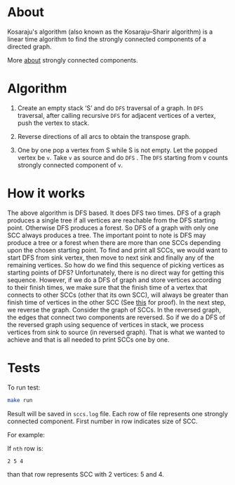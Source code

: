 # About

Kosaraju's algorithm (also known as the Kosaraju–Sharir algorithm) is a linear time algorithm to find
the strongly connected components of a directed graph.

More [about](https://en.wikipedia.org/wiki/Strongly_connected_component)
strongly connected components.

# Algorithm

1. Create an empty stack ‘S’ and do `DFS` traversal of a graph. In `DFS` traversal, after calling recursive `DFS` for adjacent vertices of a vertex, push the vertex to stack.

2. Reverse directions of all arcs to obtain the transpose graph.

3. One by one pop a vertex from S while S is not empty. Let the popped vertex be `v`. Take `v` as source and do `DFS` . The `DFS` starting from v counts strongly connected component of `v`.

# How it works

The above algorithm is DFS based. It does DFS two times. DFS of a graph produces a single tree if all vertices are reachable from the DFS starting point. Otherwise DFS produces a forest. So DFS of a graph with only one SCC always produces a tree. The important point to note is DFS may produce a tree or a forest when there are more than one SCCs depending upon the chosen starting point. To find and print all SCCs, we would want to start DFS from sink vertex, then move to next sink and finally any of the remaining vertices. So how do we find this sequence of picking vertices as starting points of DFS? Unfortunately, there is no direct way for getting this sequence. However, if we do a DFS of graph and store vertices according to their finish times, we make sure that the finish time of a vertex that connects to other SCCs (other that its own SCC), will always be greater than finish time of vertices in the other SCC (See [this](http://www.personal.kent.edu/~rmuhamma/Algorithms/MyAlgorithms/GraphAlgor/strongComponent.htm) for proof).
In the next step, we reverse the graph. Consider the graph of SCCs. In the reversed graph, the edges that connect two components are reversed. So if we do a DFS of the reversed graph using sequence of vertices in stack, we process vertices from sink to source (in reversed graph). That is what we wanted to achieve and that is all needed to print SCCs one by one.

# Tests

To run test:
```bash
make run
```

Result will be saved in `sccs.log` file. Each row of file represents one strongly connected component. First number in row indicates size of SCC.

For example:

If `nth` row is:

```
2 5 4
```
than that row represents SCC with 2 vertices: 5 and 4.
